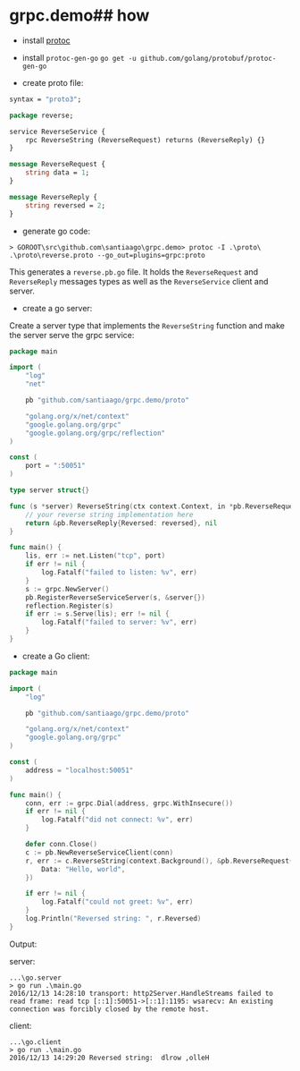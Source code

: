 # grpc.demo## how

* install [protoc](https://github.com/google/protobuf/releases/tag/v3.0.0)
* install `protoc-gen-go`
    `go get -u github.com/golang/protobuf/protoc-gen-go`

* create proto file:

~~~proto
syntax = "proto3";

package reverse;

service ReverseService {
    rpc ReverseString (ReverseRequest) returns (ReverseReply) {}
}

message ReverseRequest {
    string data = 1;
}

message ReverseReply {
    string reversed = 2;
}
~~~

* generate go code:

~~~
> GOROOT\src\github.com\santiaago\grpc.demo> protoc -I .\proto\ .\proto\reverse.proto --go_out=plugins=grpc:proto
~~~

This generates a `reverse.pb.go` file. It holds the `ReverseRequest` and `ReverseReply` messages types as well as the `ReverseService` client and server.

* create a go server:

Create a server type that implements the `ReverseString` function and make the server serve the grpc service:

~~~go
package main

import (
	"log"
	"net"

	pb "github.com/santiaago/grpc.demo/proto"

	"golang.org/x/net/context"
	"google.golang.org/grpc"
	"google.golang.org/grpc/reflection"
)

const (
	port = ":50051"
)

type server struct{}

func (s *server) ReverseString(ctx context.Context, in *pb.ReverseRequest) (*pb.ReverseReply, error) {
	// your reverse string implementation here
	return &pb.ReverseReply{Reversed: reversed}, nil
}

func main() {
	lis, err := net.Listen("tcp", port)
	if err != nil {
		log.Fatalf("failed to listen: %v", err)
	}
	s := grpc.NewServer()
	pb.RegisterReverseServiceServer(s, &server{})
	reflection.Register(s)
	if err := s.Serve(lis); err != nil {
		log.Fatalf("failed to server: %v", err)
	}
}
~~~

* create a Go client:

~~~go
package main

import (
	"log"

	pb "github.com/santiaago/grpc.demo/proto"

	"golang.org/x/net/context"
	"google.golang.org/grpc"
)

const (
	address = "localhost:50051"
)

func main() {
	conn, err := grpc.Dial(address, grpc.WithInsecure())
	if err != nil {
		log.Fatalf("did not connect: %v", err)
	}

	defer conn.Close()
	c := pb.NewReverseServiceClient(conn)
	r, err := c.ReverseString(context.Background(), &pb.ReverseRequest{
		Data: "Hello, world",
	})

	if err != nil {
		log.Fatalf("could not greet: %v", err)
	}
	log.Println("Reversed string: ", r.Reversed)
}
~~~

Output:

server:
~~~
...\go.server
> go run .\main.go
2016/12/13 14:28:10 transport: http2Server.HandleStreams failed to read frame: read tcp [::1]:50051->[::1]:1195: wsarecv: An existing connection was forcibly closed by the remote host.
~~~

client:
~~~
...\go.client
> go run .\main.go
2016/12/13 14:29:20 Reversed string:  dlrow ,olleH
~~~

